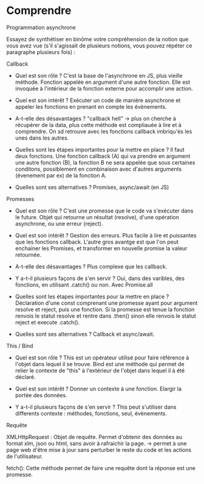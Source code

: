 # Comprendre

Programmation asynchrone

Essayez de synthétiser en binôme votre compréhension de la notion que vous avez vue (s'il s'agissait de plusieurs notions, vous pouvez répéter ce paragraphe plusieurs fois) : 


Callback
- Quel est son rôle ? 
C'est la base de l'asynchrone en JS, plus vieille méthode. Fonction appelée en argument d'une autre fonction. Elle est invoquée à l'intérieur de la fonction externe pour accomplir une action.   

- Quel est son intérêt ? 
Exécuter un code de manière asynchrone et appeler les fonctions en prenant en compte les évènements. 

- A-t-elle des désavantages ? 
"callback hell" -> plus on cherche à récupérer de la data, plus cette méthode est compliauée à lire et à comprendre. On sd retrouve avec les fonctions callback imbriqu'és les unes dans les autres.

- Quelles sont les étapes importantes pour la mettre en place ? 
Il faut deux fonctions. Une fonction callback (A) qui va prendre en argument une autre fonction (B), la fonction B ne sera appelée que sous certaines conditons, possiblement en combinaison avec d'autres arguments (évenement par ex) de la fonction A.

- Quelles sont ses alternatives ? 
Promises, async/await (en JS)


Promesses
- Quel est son rôle ? 
C'est une promesse que le code va s'exécuter dans le future. Objet qui retourne un résultat (resolve), d'une opération asynchrone, ou une erreur (reject). 

- Quel est son intérêt ? 
Gestion des erreurs. Plus facile à lire et puissantes que les fonctions callback. L'autre gros avantge est que l'on peut enchainer les Promises, et transformer en nouvelle promise la valeur retournée.

- A-t-elle des désavantages ? 
Plus complexe que les callback.

- Y a-t-il plusieurs façons de s'en servir ? 
Oui, dans des varibles, des fonctions, en utilisant .catch() ou non. Avec Promise.all

- Quelles sont les étapes importantes pour la mettre en place ? 
Déclaration d'une const comprenant une promesse ayant pour argument resolve et reject, puis une fonction. Si la promesse est tenue la fonction renvois le statut resolve et rentre dans .then() sinon elle renvois le statut reject et execute .catch().

- Quelles sont ses alternatives ?
Callback et async/await.


This / Bind
- Quel est son rôle ? 
This est un opérateur utilisé pour faire référence à l'objet dans lequel il se trouve. 
Bind est une méthode qui permet de relier le contexte de "this" à l'extérieur de l'objet dans lequel il à été déclaré.

- Quel est son intérêt ? 
Donner un contexte à une fonction. Elargir la portée des données.

- Y a-t-il plusieurs façons de s'en servir ? 
This peut s'utiliser dans differents contexte : méthodes, fonctions, seul, évènements. 


Requête

XMLHttpRequest :
Objet de requête. Permet d'obtenir des données au format xlm, json ou html, sans avoir à rafraichir la page. → permet à une page web d'être mise à jour sans perturber le reste du code et les actions de l'utilisateur.

fetch():
Cette méthode permet de faire une requête dont la réponse est une promesse.

